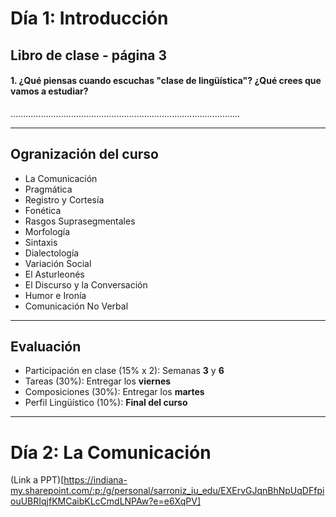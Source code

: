 # Día 1: Introducción

## Libro de clase - página 3
#### 1. ¿Qué piensas cuando escuchas "clase de lingüística"? ¿Qué crees que vamos a estudiar?

...........................................................................................     


___________________________________________________________________________________________


## Ogranización del curso

- La Comunicación
- Pragmática
- Registro y Cortesía
- Fonética
- Rasgos Suprasegmentales
- Morfología
- Sintaxis
- Dialectología
- Variación Social
- El Asturleonés
- El Discurso y la Conversación
- Humor e Ironía
- Comunicación No Verbal

___________________________________________________________________________________________    



## Evaluación

- Participación en clase (15% x 2): Semanas **3** y **6**
- Tareas (30%): Entregar los **viernes**
- Composiciones (30%): Entregar los **martes**
- Perfil Lingüístico (10%): **Final del curso**

___________________________________________________________________________________________    


# Día 2: La Comunicación
(Link a PPT)[https://indiana-my.sharepoint.com/:p:/g/personal/sarroniz_iu_edu/EXErvGJqnBhNpUqDFfpiouUBRIqjfKMCaibKLcCmdLNPAw?e=e6XqPV]

